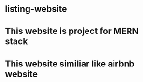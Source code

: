 # listing-website 
# This website is project for MERN stack 
# This website similiar like airbnb website
